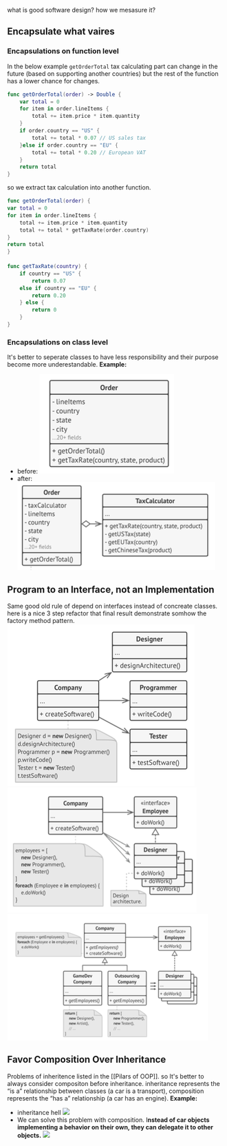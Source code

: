 what is good software design? how we mesasure it?
## Encapsulate what vaires
### Encapsulations on function level
In the below example `getOrderTotal` tax calculating part can change in the future (based on supporting another countries) but the rest of the function has a lower chance for changes.
```Swift
func getOrderTotal(order) -> Double {
	var total = 0  
	for item in order.lineItems {
	    total += item.price * item.quantity
	}
	if order.country == "US" { 
		total += total * 0.07 // US sales tax
	}else if order.country == "EU" {
		total += total * 0.20 // European VAT
	}
	return total
}
```
so we extract tax calculation into another function.
```Swift
func getOrderTotal(order) {
var total = 0  
for item in order.lineItems {
	total += item.price * item.quantity 
	total += total * getTaxRate(order.country) 
}
return total
}

func getTaxRate(country) {
	if country == "US" {
		return 0.07 
	else if country == "EU" {
		return 0.20 
	} else {
		return 0
	}
}
```
### Encapsulations on class level
It's better to seperate classes to have less responsibility and their purpose become more underestandable.
**Example:**
* before:
![](attachments/before-encapsulation-class.png)
* after:
![](attachments/after-encapsulation-class.png)
## Program to an Interface, not an Implementation
Same good old rule of depend on interfaces instead of concreate classes.
here is a nice 3 step refactor that final result demonstrate somhow the factory method pattern.
![](attachments/1-interface-instead-of-implementations.png)
![](attachments/2-interface-instead-of-implementations.png)
![](attachments/3-interface-instead-of-implementations.png)
## Favor Composition Over Inheritance
Problems of inheritence listed in the [[Pilars of OOP]]. so It's better to always consider compositon before inheritance. inheritance represents the “is a” relationship between classes (a car is a transport), composition represents the “has a” relationship (a car has an engine).
**Example:**
* inheritance hell
![](inheritance-hell.png)
* We can solve this problem with composition. I**nstead of car objects implementing a behavior on their own, they can delegate it to other objects.**
![](composition-over-inheritance.png)